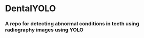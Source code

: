 # DentalYOLO
### A repo for detecting abnormal conditions in teeth using radiography images using YOLO

